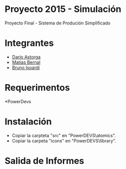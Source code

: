 # Proyecto 2015 - Simulación

Proyecto Final - Sistema de Produción Simplificado

Integrantes
===================
* [Dario Astorga](https://github.com/dastorga) 
* [Matias Bernal](https://github.com/Matias-Bernal)
* [Bruno Isoardi](https://github.com/bisoardi)

Requerimentos
===================
*PowerDevs

Instalación
===================

* Copiar la carpteta "src" en "PowerDEVS\atomics".
* Copiar la carpeta "icons" en "PowerDEVS\library".


Salida de Informes
===================

